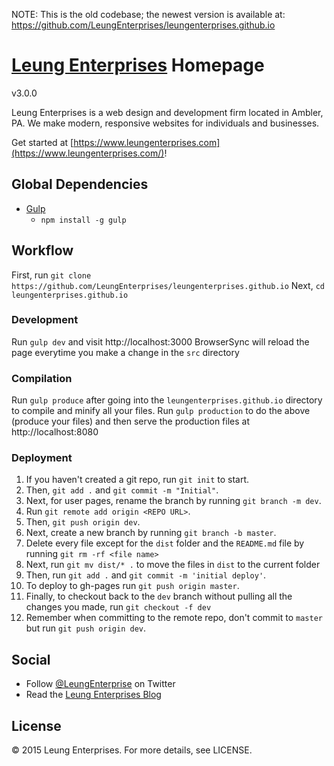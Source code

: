 NOTE: This is the old codebase; the newest version is available at:  https://github.com/LeungEnterprises/leungenterprises.github.io

# [Leung Enterprises](https://www.leungenterprises.com/) Homepage
v3.0.0

Leung Enterprises is a web design and development firm located in Ambler, PA.  We make modern, responsive websites for individuals and businesses.

Get started at [https://www.leungenterprises.com](https://www.leungenterprises.com/)!

## Global Dependencies
- [Gulp](http://gulpjs.com)
  - `npm install -g gulp`

## Workflow
First, run `git clone https://github.com/LeungEnterprises/leungenterprises.github.io`
Next, `cd leungenterprises.github.io`
### Development
Run `gulp dev` and visit http://localhost:3000
BrowserSync will reload the page everytime you make a change in the `src` directory
### Compilation
Run `gulp produce` after going into the `leungenterprises.github.io` directory to compile and minify all your files.
Run `gulp production` to do the above (produce your files) and then serve the production files at http://localhost:8080
### Deployment
1. If you haven't created a git repo, run `git init` to start.
2. Then, `git add .` and `git commit -m "Initial"`.
3. Next, for user pages, rename the branch by running `git branch -m dev`.
4. Run `git remote add origin <REPO URL>`.
5. Then, `git push origin dev`.
6. Next, create a new branch by running `git branch -b master`.
7. Delete every file except for the `dist` folder and the `README.md` file by running `git rm -rf <file name>`
8. Next, run `git mv dist/* .` to move the files in `dist` to the current folder
9. Then, run `git add .` and `git commit -m 'initial deploy'`.
10. To deploy to gh-pages run `git push origin master`.
11. Finally, to checkout back to the `dev` branch without pulling all the changes you made, run `git checkout -f dev`
12. Remember when committing to the remote repo, don't commit to `master` but run `git push origin dev`.

## Social
- Follow [@LeungEnterprise](https://twitter.com/LeungEnterprise) on Twitter
- Read the [Leung Enterprises Blog](https://blog.leungenterprises.com/)

## License
  &copy; 2015 Leung Enterprises.  For more details, see LICENSE.
